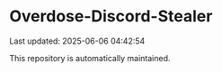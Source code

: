 # Overdose-Discord-Stealer

Last updated: 2025-06-06 04:42:54

This repository is automatically maintained.
